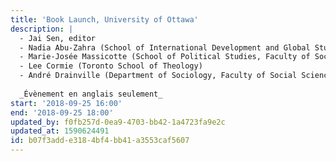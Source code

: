```yaml
---
title: 'Book Launch, University of Ottawa'
description: |
  - Jai Sen, editor
  - Nadia Abu-Zahra (School of International Development and Global Studies, Faculty of Social Sciences)
  - Marie-Josée Massicotte (School of Political Studies, Faculty of Social Sciences)
  - Lee Cormie (Toronto School of Theology)
  - André Drainville (Department of Sociology, Faculty of Social Sciences, Université Laval)
  
  _Évènement en anglais seulement_
start: '2018-09-25 16:00'
end: '2018-09-25 18:00'
updated_by: f0fb257d-0ea9-4703-bb42-1a4723fa9e2c
updated_at: 1590624491
id: b07f3add-e318-4bf4-bb41-a3553caf5607
---
```


